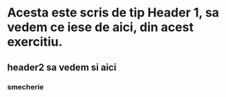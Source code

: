 # Acesta este scris de tip Header 1, sa vedem ce iese de aici, din acest exercitiu.
## header2 sa vedem si aici
### smecherie
